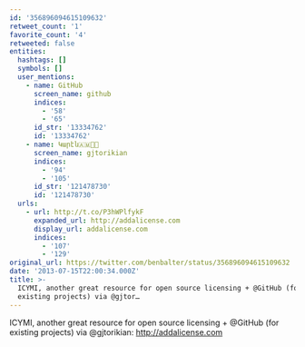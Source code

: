 ```yaml
---
id: '356896094615109632'
retweet_count: '1'
favorite_count: '4'
retweeted: false
entities:
  hashtags: []
  symbols: []
  user_mentions:
    - name: GitHub
      screen_name: github
      indices:
        - '58'
        - '65'
      id_str: '13334762'
      id: '13334762'
    - name: Կարէն🇦🇲🌹🏁
      screen_name: gjtorikian
      indices:
        - '94'
        - '105'
      id_str: '121478730'
      id: '121478730'
  urls:
    - url: http://t.co/P3hWPlfykF
      expanded_url: http://addalicense.com
      display_url: addalicense.com
      indices:
        - '107'
        - '129'
original_url: https://twitter.com/benbalter/status/356896094615109632
date: '2013-07-15T22:00:34.000Z'
title: >-
  ICYMI, another great resource for open source licensing + @GitHub (for
  existing projects) via @gjtor…
---
```


ICYMI, another great resource for open source licensing + @GitHub (for existing projects) via @gjtorikian: http://addalicense.com
